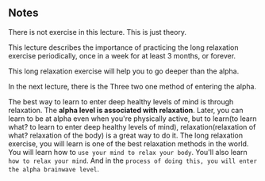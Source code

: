 ## Notes

There is not exercise in this lecture. This is just theory.

This lecture describes the importance of practicing the long relaxation exercise periodically, once in a week for at least 3 months, or forever.

This long relaxation exercise will help you to go deeper than the alpha.

In the next lecture, there is the Three two one method of entering the alpha.

The best way to learn to enter deep healthy levels of mind is through relaxation. The **alpha level is associated with relaxation**. Later, you can learn to be at alpha even when you're physically active, but to learn(to learn what? to learn to enter deep healthy levels of mind), relaxation(relaxation of what? relaxation of the body) is a great way to do it. The long relaxation exercise, you will learn is one of the best relaxation methods in the world. You will learn how to `use your mind to relax your body`. You'll also learn `how to relax your mind`. And in the `process of doing this, you will enter the alpha brainwave level`.
